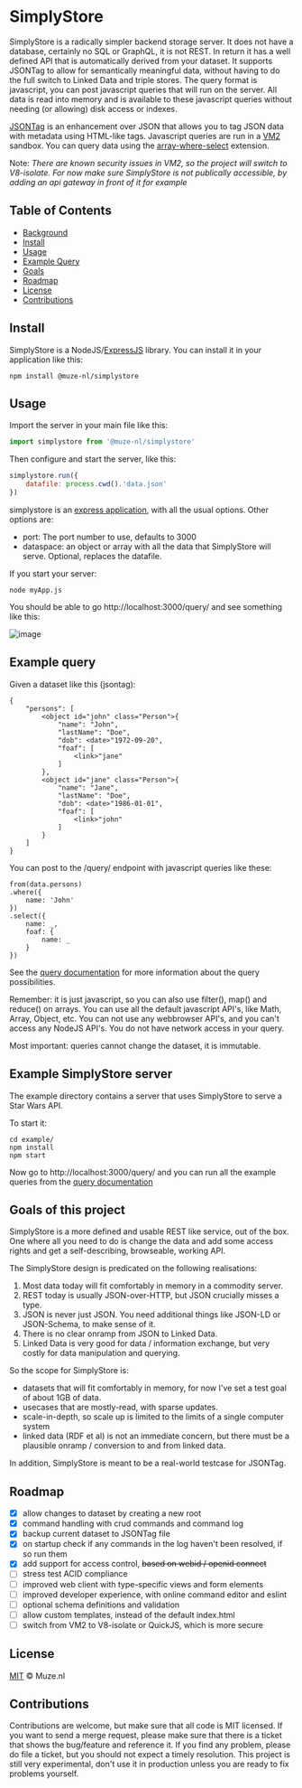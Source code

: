 # SimplyStore

SimplyStore is a radically simpler backend storage server. It does not have a database, certainly no SQL or GraphQL, it is not REST. In return it has a well defined API that is automatically derived from your dataset. It supports JSONTag to allow for semantically meaningful data, without having to do the full switch to Linked Data and triple stores. The query format is javascript, you can post javascript queries that will run on the server. All data is read into memory and is available to these javascript queries without needing (or allowing) disk access or indexes.

[JSONTag](https://github.com/poef/jsontag) is an enhancement over JSON that allows you to tag JSON data with metadata using HTML-like tags.
Javascript queries are run in a [VM2](https://www.npmjs.com/package/vm2) sandbox. 
You can query data using the [array-where-select](https://www.npmjs.com/package/array-where-select) extension.

Note: _There are known security issues in VM2, so the project will switch to V8-isolate. For now make sure SimplyStore is not publically accessible, by adding an api gateway in front of it for example_

## Table of Contents

- [Background](#background)
- [Install](#install)
- [Usage](#usage)
- [Example Query](#examples)
- [Goals](#goals)
- [Roadmap](#roadmap)
- [License](#license)
- [Contributions](#contributions)

<a name="install"></a>
## Install

SimplyStore is a NodeJS/[ExpressJS](https://expressjs.com/) library. You can install it in your application like this:

```shell
npm install @muze-nl/simplystore
```

<a name="usage"></a>
## Usage

Import the server in your main file like this:

```javascript
import simplystore from '@muze-nl/simplystore'
```

Then configure and start the server, like this:

```javascript
simplystore.run({
    datafile: process.cwd().'data.json'
})
````

simplystore is an [express application](https://expressjs.com/), with all the usual options. Other options are:

- port: The port number to use, defaults to 3000
- dataspace: an object or array with all the data that SimplyStore will serve. Optional, replaces the datafile.

If you start your server:

```shell
node myApp.js
```

You should be able to go http://localhost:3000/query/ and see something like this:

![image](https://github.com/SimplyEdit/SimplyStore/assets/1006453/3bec6b97-ffa1-4114-9ed4-51a68f73476e)

<a name="examples"></a>
## Example query

Given a dataset like this (jsontag):

```
{
    "persons": [
        <object id="john" class="Person">{
            "name": "John",
            "lastName": "Doe",
            "dob": <date>"1972-09-20",
            "foaf": [
                <link>"jane"
            ]
        },
        <object id="jane" class="Person">{
            "name": "Jane",
            "lastName": "Doe",
            "dob": <date>"1986-01-01",
            "foaf": [
                <link>"john"
            ]
        }
    ]
}
```

You can post to the /query/ endpoint with javascript queries like these:

```
from(data.persons)
.where({
    name: 'John'
})
.select({
    name: _,
    foaf: {
        name: _
    }
})
```

See the [query documentation](docs/queries.md) for more information about the query possibilities.

Remember: it is just javascript, so you can also use filter(), map() and reduce() on arrays. You can use all the default javascript API's, like Math, Array, Object, etc. You can not use any webbrowser API's, and you can't access any NodeJS API's. You do not have network access in your query.

Most important: queries cannot change the dataset, it is immutable.

## Example SimplyStore server

The example directory contains a server that uses SimplyStore to serve a
Star Wars API. 

To start it:

```shell
cd example/
npm install
npm start
```

Now go to http://localhost:3000/query/ and you can run all the example
queries from the [query documentation](docs/queries.md)

<a name="goals"></a>
## Goals of this project

SimplyStore is a more defined and usable REST like service, out of the box. One where all you need to do is change the data and add some access rights and get a self-describing, browseable, working API.

The SimplyStore design is predicated on the following realisations:

  1. Most data today will fit comfortably in memory in a commodity server.
  2. REST today is usually JSON-over-HTTP, but JSON crucially misses a <link> type.
  3. JSON is never just JSON. You need additional things like JSON-LD or JSON-Schema, to make sense of it. 
  4. There is no clear onramp from JSON to Linked Data.
  5. Linked Data is very good for data / information exchange, but very costly for data manipulation and querying.

So the scope for SimplyStore is:

- datasets that will fit comfortably in memory, for now I've set a test goal of about 1GB of data.
- usecases that are mostly-read, with sparse updates.
- scale-in-depth, so scale up is limited to the limits of a single computer system
- linked data (RDF et al) is not an immediate concern, but there must be a plausible onramp / conversion to and from linked data.

In addition, SimplyStore is meant to be a real-world testcase for JSONTag.

<a name="roadmap"></a>
## Roadmap

- [x] allow changes to dataset by creating a new root
- [x] command handling with crud commands and command log
- [x] backup current dataset to JSONTag file
- [x] on startup check if any commands in the log haven't been resolved, if so run them
- [x] add support for access control, ~~based on webid / openid connect~~
- [ ] stress test ACID compliance
- [ ] improved web client with type-specific views and form elements
- [ ] improved developer experience, with online command editor and eslint
- [ ] optional schema definitions and validation
- [ ] allow custom templates, instead of the default index.html
- [ ] switch from VM2 to V8-isolate or QuickJS, which is more secure

<a name="license"></a>
## License

[MIT](LICENSE) © Muze.nl

## Contributions
Contributions are welcome, but make sure that all code is MIT licensed. If you want to send a merge request, please make sure that there is a ticket that shows the bug/feature and reference it. If you find any problem, please do file a ticket, but you should not expect a timely resolution. This project is still very experimental, don't use it in production unless you are ready to fix problems yourself.